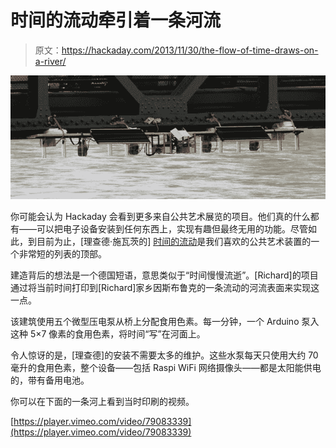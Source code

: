 # 时间的流动牵引着一条河流

> 原文：<https://hackaday.com/2013/11/30/the-flow-of-time-draws-on-a-river/>

![river](img/14cc0fcb208d35229abdf82f10ce0464.png)

你可能会认为 Hackaday 会看到更多来自公共艺术展览的项目。他们真的什么都有——可以把电子设备安装到任何东西上，实现有趣但最终无用的功能。尽管如此，到目前为止，[理查德·施瓦茨的] [时间的流动](http://zeitfluss.islandrabe.com/doc/)是我们喜欢的公共艺术装置的一个非常短的列表的顶部。

建造背后的想法是一个德国短语，意思类似于“时间慢慢流逝”。[Richard]的项目通过将当前时间打印到[Richard]家乡因斯布鲁克的一条流动的河流表面来实现这一点。

该建筑使用五个微型压电泵从桥上分配食用色素。每一分钟，一个 Arduino 泵入这种 5×7 像素的食用色素，将时间“写”在河面上。

令人惊讶的是，[理查德]的安装不需要太多的维护。这些水泵每天只使用大约 70 毫升的食用色素，整个设备——包括 Raspi WiFi 网络摄像头——都是太阳能供电的，带有备用电池。

你可以在下面的一条河上看到当时印刷的视频。

[https://player.vimeo.com/video/79083339](https://player.vimeo.com/video/79083339)